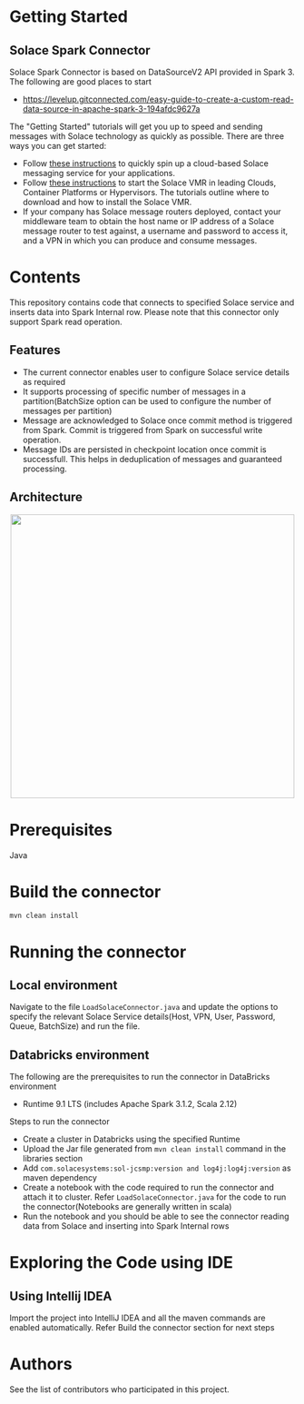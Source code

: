 # Getting Started
## Solace Spark Connector
Solace Spark Connector is based on DataSourceV2 API provided in Spark 3. The following are good places to start

* https://levelup.gitconnected.com/easy-guide-to-create-a-custom-read-data-source-in-apache-spark-3-194afdc9627a

The "Getting Started" tutorials will get you up to speed and sending messages with Solace technology as quickly as possible. There are three ways you can get started:

* Follow [these instructions](https://cloud.solace.com/learn/group_getting_started/ggs_signup.html) to quickly spin up a cloud-based Solace messaging service for your applications.
* Follow [these instructions](https://docs.solace.com/Solace-SW-Broker-Set-Up/Setting-Up-SW-Brokers.htm) to start the Solace VMR in leading Clouds, Container Platforms or Hypervisors. The tutorials outline where to download and how to install the Solace VMR.
* If your company has Solace message routers deployed, contact your middleware team to obtain the host name or IP address of a Solace message router to test against, a username and password to access it, and a VPN in which you can produce and consume messages.

# Contents

This repository contains code that connects to specified Solace service and inserts data into Spark Internal row. Please note that this connector only support Spark read operation.

## Features

* The current connector enables user to configure Solace service details as required
* It supports processing of specific number of messages in a partition(BatchSize option can be used to configure the number of messages per partition)
* Message are acknowledged to Solace once commit method is triggered from Spark. Commit is triggered from Spark on successful write operation.
* Message IDs are persisted in checkpoint location once commit is successfull. This helps in deduplication of messages and guaranteed processing.

## Architecture

<p align="center">
   <img width="500" height="500" src="https://user-images.githubusercontent.com/83568543/154063331-9e336223-8324-43f1-9c91-c19c89e75159.png"/>
</p>

# Prerequisites

Java

# Build the connector

`mvn clean install`

# Running the connector

## Local environment

Navigate to the file `LoadSolaceConnector.java` and update the options to specify the relevant Solace Service details(Host, VPN, User, Password, Queue, BatchSize) and run the file.

## Databricks environment

The following are the prerequisites to run the connector in DataBricks environment

* Runtime 9.1 LTS (includes Apache Spark 3.1.2, Scala 2.12)

Steps to run the connector

* Create a cluster in Databricks using the specified Runtime
* Upload the Jar file generated from `mvn clean install` command in the libraries section
* Add `com.solacesystems:sol-jcsmp:version and log4j:log4j:version` as maven dependency
* Create a notebook with the code required to run the connector and attach it to cluster. Refer `LoadSolaceConnector.java` for the code to run the connector(Notebooks are generally written in scala)
* Run the notebook and you should be able to see the connector reading data from Solace and inserting into Spark Internal rows

# Exploring the Code using IDE

## Using Intellij IDEA

Import the project into IntelliJ IDEA and all the maven commands are enabled automatically. Refer Build the connector section for next steps

# Authors

See the list of contributors who participated in this project.

 




